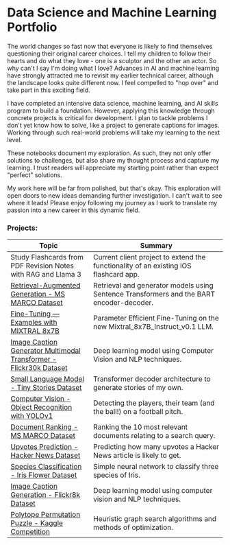 # Data Science and Machine Learning Portfolio

The world changes so fast now that everyone is likely to find themselves questioning their original career choices. I tell my children to follow their hearts and do what they love - one is a sculptor and the other an actor. So why can't I say I'm doing what I love? Advances in AI and machine learning have strongly attracted me to revisit my earlier technical career, although the landscape looks quite different now. I feel compelled to "hop over" and take part in this exciting field.

I have completed an intensive data science, machine learning, and AI skills program to build a foundation. However, applying this knowledge through concrete projects is critical for development. I plan to tackle problems I don't yet know how to solve, like a project to generate captions for images. Working through such real-world problems will take my learning to the next level.

These notebooks document my exploration. As such, they not only offer solutions to challenges, but also share my thought process and capture my learning. I trust readers will appreciate my starting point rather than expect "perfect" solutions.

My work here will be far from polished, but that's okay. This exploration will open doors to new ideas demanding further investigation. I can't wait to see where it leads! Please enjoy following my journey as I work to translate my passion into a new career in this dynamic field.

### Projects:

| Topic  | Summary |
| ------------- | ------------- |
| Study Flashcards from PDF Revision Notes with RAG and Llama 3|Current client project to extend the functionality of an existing iOS flashcard app. |
| [Retrieval-Augmented Generation - MS MARCO Dataset](https://github.com/mhodierne1402/basic-rag) |Retrieval and generator models using Sentence Transformers and the BART encoder-decoder. |
| [Fine-Tuning — Examples with MIXTRAL 8x7B](https://github.com/mhodierne1402/fine-tuning-mixtral) |Parameter Efficient Fine-Tuning on the new Mixtral_8x7B_Instruct_v0.1 LLM. |
| [Image Caption Generator Multimodal Transformer - Flickr30k Dataset](https://github.com/mhodierne1402/image-captions-transformer) |Deep learning model using Computer Vision and NLP techniques. |
| [Small Language Model - Tiny Stories Dataset](https://github.com/mhodierne1402/data-science-ml-portfolio/tree/main/short-story-generator) |Transformer decoder architecture to generate stories of my own. |
| [Computer Vision - Object Recognition with YOLOv1](https://github.com/mhodierne1402/football-object-recognition) |Detecting the players, their team (and the ball!) on a football pitch. |
| [Document Ranking - MS MARCO Dataset](https://github.com/mhodierne1402/msmarco-document-ranking) |Ranking the 10 most relevant documents relating to a search query. |
| [Upvotes Prediction - Hacker News Dataset](https://github.com/mhodierne1402/hacker-news-upvotes-prediction) |Predicting how many upvotes a Hacker News article  is likely to get. |
| [Species Classification - Iris Flower Dataset](https://github.com/mhodierne1402/data-science-ml-portfolio/tree/main/iris-classification) |Simple neural network to classify three species of Iris. |
| [Image Caption Generation - Flickr8k Dataset](https://github.com/mhodierne1402/data-science-ml-portfolio/tree/main/image-caption-generator) |Deep learning model using computer vision and NLP techniques.|
| [Polytope Permutation Puzzle - Kaggle Competition](https://github.com/mhodierne1402/data-science-ml-portfolio/tree/main/polytope-puzzle) |Heuristic graph search algorithms and methods of optimization. |

